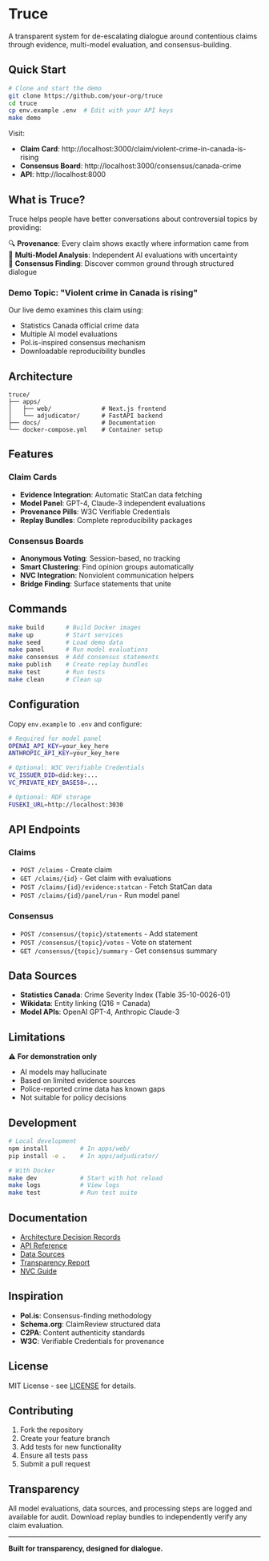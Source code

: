 # Truce

A transparent system for de-escalating dialogue around contentious claims through evidence, multi-model evaluation, and consensus-building.

## Quick Start

```bash
# Clone and start the demo
git clone https://github.com/your-org/truce
cd truce
cp env.example .env  # Edit with your API keys
make demo
```

Visit:
- **Claim Card**: http://localhost:3000/claim/violent-crime-in-canada-is-rising
- **Consensus Board**: http://localhost:3000/consensus/canada-crime  
- **API**: http://localhost:8000

## What is Truce?

Truce helps people have better conversations about controversial topics by providing:

🔍 **Provenance**: Every claim shows exactly where information came from  
🤖 **Multi-Model Analysis**: Independent AI evaluations with uncertainty  
🤝 **Consensus Finding**: Discover common ground through structured dialogue  

### Demo Topic: "Violent crime in Canada is rising"

Our live demo examines this claim using:
- Statistics Canada official crime data
- Multiple AI model evaluations  
- Pol.is-inspired consensus mechanism
- Downloadable reproducibility bundles

## Architecture

```
truce/
├── apps/
│   ├── web/              # Next.js frontend
│   └── adjudicator/      # FastAPI backend
├── docs/                 # Documentation
└── docker-compose.yml    # Container setup
```

## Features

### Claim Cards
- **Evidence Integration**: Automatic StatCan data fetching
- **Model Panel**: GPT-4, Claude-3 independent evaluations
- **Provenance Pills**: W3C Verifiable Credentials
- **Replay Bundles**: Complete reproducibility packages

### Consensus Boards
- **Anonymous Voting**: Session-based, no tracking
- **Smart Clustering**: Find opinion groups automatically  
- **NVC Integration**: Nonviolent communication helpers
- **Bridge Finding**: Surface statements that unite

## Commands

```bash
make build      # Build Docker images
make up         # Start services
make seed       # Load demo data
make panel      # Run model evaluations
make consensus  # Add consensus statements
make publish    # Create replay bundles
make test       # Run tests
make clean      # Clean up
```

## Configuration

Copy `env.example` to `.env` and configure:

```bash
# Required for model panel
OPENAI_API_KEY=your_key_here
ANTHROPIC_API_KEY=your_key_here

# Optional: W3C Verifiable Credentials
VC_ISSUER_DID=did:key:...
VC_PRIVATE_KEY_BASE58=...

# Optional: RDF storage
FUSEKI_URL=http://localhost:3030
```

## API Endpoints

### Claims
- `POST /claims` - Create claim
- `GET /claims/{id}` - Get claim with evaluations
- `POST /claims/{id}/evidence:statcan` - Fetch StatCan data  
- `POST /claims/{id}/panel/run` - Run model panel

### Consensus  
- `POST /consensus/{topic}/statements` - Add statement
- `POST /consensus/{topic}/votes` - Vote on statement
- `GET /consensus/{topic}/summary` - Get consensus summary

## Data Sources

- **Statistics Canada**: Crime Severity Index (Table 35-10-0026-01)
- **Wikidata**: Entity linking (Q16 = Canada)
- **Model APIs**: OpenAI GPT-4, Anthropic Claude-3

## Limitations

⚠️ **For demonstration only**
- AI models may hallucinate
- Based on limited evidence sources
- Police-reported crime data has known gaps
- Not suitable for policy decisions

## Development

```bash
# Local development
npm install         # In apps/web/
pip install -e .    # In apps/adjudicator/

# With Docker
make dev            # Start with hot reload
make logs           # View logs
make test           # Run test suite
```

## Documentation

- [Architecture Decision Records](docs/)
- [API Reference](docs/API.md)
- [Data Sources](docs/DATA-SOURCES.md)
- [Transparency Report](docs/TRANSPARENCY.md)
- [NVC Guide](docs/NVC-GUIDE.md)

## Inspiration

- **Pol.is**: Consensus-finding methodology
- **Schema.org**: ClaimReview structured data
- **C2PA**: Content authenticity standards
- **W3C**: Verifiable Credentials for provenance

## License

MIT License - see [LICENSE](LICENSE) for details.

## Contributing

1. Fork the repository
2. Create your feature branch
3. Add tests for new functionality  
4. Ensure all tests pass
5. Submit a pull request

## Transparency

All model evaluations, data sources, and processing steps are logged and available for audit. Download replay bundles to independently verify any claim evaluation.

---

**Built for transparency, designed for dialogue.**
